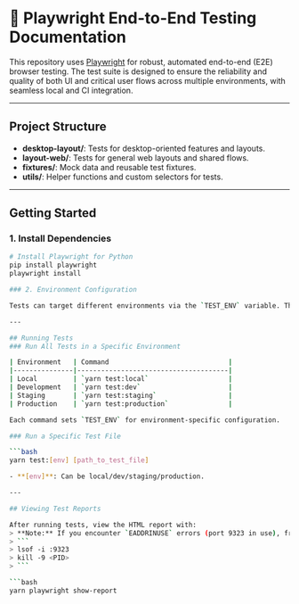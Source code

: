 # 🧪 Playwright End-to-End Testing Documentation

This repository uses [Playwright](https://playwright.dev/) for robust, automated end-to-end (E2E) browser testing. The test suite is designed to ensure the reliability and quality of both UI and critical user flows across multiple environments, with seamless local and CI integration.

---

## Project Structure

- **desktop-layout/**: Tests for desktop-oriented features and layouts.
- **layout-web/**: Tests for general web layouts and shared flows.
- **fixtures/**: Mock data and reusable test fixtures.
- **utils/**: Helper functions and custom selectors for tests.

---

## Getting Started
### 1. Install Dependencies

```bash
# Install Playwright for Python
pip install playwright
playwright install

### 2. Environment Configuration

Tests can target different environments via the `TEST_ENV` variable. This ensures correct endpoints, credentials, and test data are loaded for each environment.

---

## Running Tests
### Run All Tests in a Specific Environment

| Environment   | Command                              |
|---------------|--------------------------------------|
| Local         | `yarn test:local`                    |
| Development   | `yarn test:dev`                      |
| Staging       | `yarn test:staging`                  |
| Production    | `yarn test:production`               |

Each command sets `TEST_ENV` for environment-specific configuration.

### Run a Specific Test File

```bash
yarn test:[env] [path_to_test_file]

- **[env]**: Can be local/dev/staging/production.

---

## Viewing Test Reports

After running tests, view the HTML report with:
> **Note:** If you encounter `EADDRINUSE` errors (port 9323 in use), free the port:
> ```
> lsof -i :9323
> kill -9 <PID>
> ```

```bash
yarn playwright show-report



